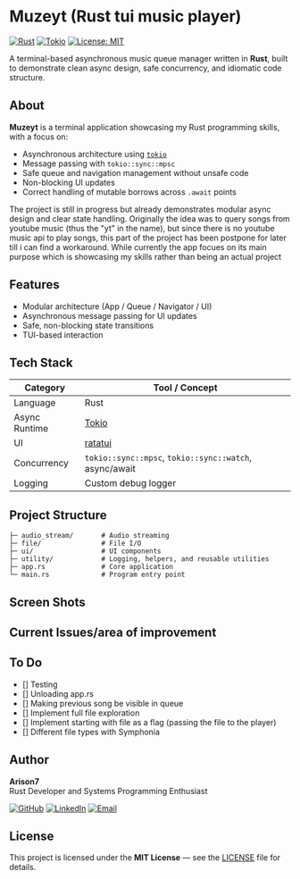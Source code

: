 # Muzeyt (Rust tui music player)
[![Rust](https://img.shields.io/badge/Rust-stable-orange.svg)](https://www.rust-lang.org) 
[![Tokio](https://img.shields.io/badge/tokio-async-blue.svg)](https://tokio.rs)
[![License: MIT](https://img.shields.io/badge/License-MIT-green.svg)](LICENSE)

A terminal-based asynchronous music queue manager written in **Rust**, built to demonstrate clean async design, safe concurrency, and idiomatic code structure.


## About 

**Muzeyt** is a terminal application showcasing my Rust  programming skills, with a focus on:

- Asynchronous architecture using [`tokio`](https://tokio.rs)
- Message passing with `tokio::sync::mpsc`
- Safe queue and navigation management without unsafe code
- Non-blocking UI updates
- Correct handling of mutable borrows across `.await` points

The project is still in progress but already demonstrates modular async design and clear state handling. 
Originally the idea was to query songs from youtube music (thus the "yt" in the name), but since there is no
youtube music api to play songs, this part of the project has been postpone for later till i can find a workaround. 
While currently the app focues on its main purpose which is showcasing my skills rather than being an actual project



## Features

- Modular architecture (App / Queue / Navigator / UI)
- Asynchronous message passing for UI updates
- Safe, non-blocking state transitions
- TUI-based interaction



## Tech Stack

| Category | Tool / Concept |
|-----------|----------------|
| Language | Rust |
| Async Runtime | [Tokio](https://tokio.rs) |
| UI | [ratatui](https://github.com/ratatui-org/ratatui)  |
| Concurrency | `tokio::sync::mpsc`, `tokio::sync::watch`, async/await |
| Logging | Custom debug logger |


## Project Structure
```
├─ audio_stream/       # Audio streaming
├─ file/               # File I/O
├─ ui/                 # UI components
├─ utility/            # Logging, helpers, and reusable utilities
├─ app.rs              # Core application
└─ main.rs             # Program entry point
```




## Screen Shots





## Current Issues/area of improvement


## To Do
- [] Testing
- [] Unloading app.rs 
- [] Making previous song be visible in queue
- [] Implement full file exploration
- [] Implement starting with file as a flag (passing the file to the player)
- [] Different file types with Symphonia


## Author

**Arison7**  
Rust Developer and Systems Programming Enthusiast  

[![GitHub](https://img.shields.io/badge/GitHub-181717?logo=github&logoColor=white)](https://github.com/Arison7)
[![LinkedIn](https://img.shields.io/badge/LinkedIn-0A66C2?logo=linkedin&logoColor=white)]([https://linkedin.com/in/arison7](https://www.linkedin.com/in/%C5%82ukasz-krysmalski-13a9a721a/))
[![Email](https://img.shields.io/badge/Email-lucaskrysmalski@gmail.com-D14836?logo=gmail&logoColor=white)](mailto:lucaskrysmalski@gmail.com)



## License

This project is licensed under the **MIT License** — see the [LICENSE]([LICENSE](https://mit-license.org/)) file for details.

 

